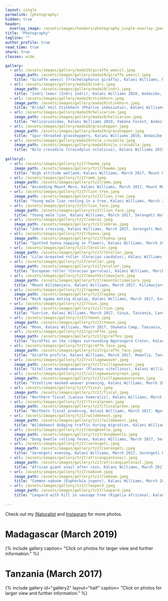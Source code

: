 ```yaml
---
layout: single
permalink: /photography/
hidden: true
header:
  overlay_image: /assets/images/headers/photography_single-overlay.jpeg
title: "Photography"
tagline: ""   
author_profile: true
read_time: true
share: true
classes: wide

gallery:
  - url: /assets/images/gallery/mada19/giraffe_weevil.jpeg
    image_path: /assets/images/gallery/mada19/giraffe_weevil.jpeg
    title: "Giraffe weevil (Trachelophorus giraffa), Kalani Williams, March 2019, Andasibe, Madagascar, SONY DSC-HX400V (58mm)"
  - url: /assets/images/gallery/mada19/indri.jpeg
    image_path: /assets/images/gallery/mada19/indri.jpeg
    title: "Indri lemur (Indri indri), Kalani Williams 2019, Andasibe, Madagascar, SONY DSC-HX400V (17mm)"
  - url: /assets/images/gallery/mada19/stinkhorn.jpeg
    image_path: /assets/images/gallery/mada19/stinkhorn.jpeg
    title: "Bridal Veil Stinkhorn (Phallus indusiatus), Kalani Williams, March 2019, Andasibe, Madagascar, SONY DSC-HX400V (6mm)"
  - url: /assets/images/gallery/mada19/helicarion.jpeg
    image_path: /assets/images/gallery/mada19/helicarion.jpeg
    title: "Helicarionidae, Kalani Williams 2019, Vakôna Forest, Andasibe, Madagascar, SONY DSC-HX400V (16mm)"
  - url: /assets/images/gallery/mada19/grasshopper.jpeg
    image_path: /assets/images/gallery/mada19/grasshopper.jpeg
    title: "Spur-throated grasshoppers, Kalani Williams 2019, Andasibe, Madagascar, SONY DSC-HX400V (20mm)"
  - url: /assets/images/gallery/mada19/nile_crocodile.jpeg
    image_path: /assets/images/gallery/mada19/nile_crocodile.jpeg
    title: "Nile crocodile (Crocodylus niloticus), Kalani Williams 2019, Vakôna Forest, Andasibe, Madagascar, SONY DSC-HX400V (215mm)"
    
gallery2:
  - url: /assets/images/gallery/tz17/hawmm.jpeg
    image_path: /assets/images/gallery/tz17/hawmm.jpeg
    title: "High altitude wetland, Kalani Williams, March 2017, Mount Meru, Tanzania, Apple iPhone 5s (4mm)"
  - url: /assets/images/gallery/tz17/amm.jpeg
    image_path: /assets/images/gallery/tz17/amm.jpeg
    title: "Ascending Mount Meru, Kalani Williams, March 2017, Mount Meru, Tanzania, Apple iPhone 5s (4mm)"
  - url: /assets/images/gallery/tz17/lion_tree.jpeg
    image_path: /assets/images/gallery/tz17/lion_tree.jpeg
    title: "Young male lion resting in a tree, Kalani Williams, March 2019, Serengeti National Park, Tanzania, Canon PowerShot SX50 HS (22mm)"
  - url: /assets/images/gallery/tz17/lion_face.jpeg
    image_path: /assets/images/gallery/tz17/lion_face.jpeg
    title: "Young male lion, Kalani Williams, March 2017, Serengeti National Park, Tanzania, Canon PowerShot SX50 HS (131mm)"
  - url: /assets/images/gallery/tz17/zebras.jpeg
    image_path: /assets/images/gallery/tz17/zebras.jpeg
    title: "Zebra crossing, Kalani Williams, March 2017, Serengeti National Park, Tanzania, Canon PowerShot SX50 HS (24mm)"
  - url: /assets/images/gallery/tz17/hyena.jpeg
    image_path: /assets/images/gallery/tz17/hyena.jpeg
    title: "Spotted hyena napping in flowers, Kalani Williams, March 2017, Ngorongoro Crater, Tanzania, Canon PowerShot SX50 HS (98mm)"
  - url: /assets/images/gallery/tz17/lbroller.jpeg
    image_path: /assets/images/gallery/tz17/lbroller.jpeg
    title: "Lilac-breasted roller (Coracias caudatus), Kalani Williams, March 2017, Serengeti National Park, Tanzania, Canon PowerShot SX50 HS (120mm)"
  - url: /assets/images/gallery/tz17/eroller.jpeg
    image_path: /assets/images/gallery/tz17/eroller.jpeg
    title: "European roller (Coracias garrulus), Kalani Williams, March 2017, Serengeti National Park, Tanzania, Canon PowerShot SX50 HS (215mm)"
  - url: /assets/images/gallery/tz17/mountkilimanjaro.jpeg
    image_path: /assets/images/gallery/tz17/mountkilimanjaro.jpeg
    title: "Mount Kilimanjaro, Kalani Williams, March 2017, Kilimanjaro National Park (near Shira 1 base camp), Tanzania, Canon PowerShot SX50 HS (15mm)"
  - url: /assets/images/gallery/tz17/agama.jpeg
    image_path: /assets/images/gallery/tz17/agama.jpeg
    title: "Rock agama mating display, Kalani Williams, March 2017, Enashiva Nature Refuge, Tanzania, Canon PowerShot SX50 HS (50mm)"
  - url: /assets/images/gallery/tz17/tsun.jpeg
    image_path: /assets/images/gallery/tz17/tsun.jpeg
    title: "Sunrise, Kalani Williams, March 2017, Sinya, Tanzania, Canon PowerShot SX50 HS (204mm)"
  - url: /assets/images/gallery/tz17/tmoon.jpeg
    image_path: /assets/images/gallery/tz17/tmoon.jpeg
    title: "Moon, Kalani Williams, March 2017, Shumata Camp, Tanzania, Canon PowerShot SX50 HS (215mm)"
  - url: /assets/images/gallery/tz17/giraffes.jpeg
    image_path: /assets/images/gallery/tz17/giraffes.jpeg
    title: "Giraffes on the ridges surrounding Ngorongoro Crater, Kalani Williams, March 2017, Ngorongoro Crater, Tanzania, Canon PowerShot SX50 HS (22mm)"
  - url: /assets/images/gallery/tz17/giraffe_face.jpeg
    image_path: /assets/images/gallery/tz17/giraffe_face.jpeg
    title: "Giraffe profile, Kalani Williams, March 2017, Momella, Tanzania, Canon PowerShot SX50 HS (77mm)"
  - url: /assets/images/gallery/tz17/villageweaver.jpeg
    image_path: /assets/images/gallery/tz17/villageweaver.jpeg
    title: "Vitelline masked-weaver (Ploceus vitellinus), Kalani Williams, March 2017, Ngorongoro Crater, Tanzania, Canon PowerShot SX50 HS (133mm)"
  - url: /assets/images/gallery/tz17/villageweaverpreen.jpeg
    image_path: /assets/images/gallery/tz17/villageweaverpreen.jpeg
    title: "Vitelline masked-weaver preening, Kalani Williams, March 2017, Ngorongoro Crater, Tanzania, Canon PowerShot SX50 HS (193mm)"
  - url: /assets/images/gallery/tz17/fiscal.jpeg
    image_path: /assets/images/gallery/tz17/fiscal.jpeg
    title: "Northern fiscal (Lanius humeralis), Kalani Williams, March 2017, Ngorongoro Crater, Tanzania, Canon PowerShot SX50 HS (149mm)"
  - url: /assets/images/gallery/tz17/fiscalpreen.jpeg
    image_path: /assets/images/gallery/tz17/fiscalpreen.jpeg
    title: "Northern fiscal preening, Kalani Williams, March 2017, Ngorongoro Crater, Tanzania, Canon PowerShot SX50 HS (149mm)"
  - url: /assets/images/gallery/tz17/wildebeest.jpeg
    image_path: /assets/images/gallery/tz17/wildebeest.jpeg
    title: "Wildebeest dodging traffic during migration, Kalani Williams, March 2017, Serengeti National Park, Tanzania, Canon PowerShot SX50 HS (114mm)"
  - url: /assets/images/gallery/tz17/dungbeetle.jpeg
    image_path: /assets/images/gallery/tz17/dungbeetle.jpeg
    title: "Dung beetle rolling feces, Kalani Williams, March 2017, Serengeti National Park, Tanzania, Canon PowerShot SX50 HS (215mm)"
  - url: /assets/images/gallery/tz17/serengeti.jpeg
    image_path: /assets/images/gallery/tz17/serengeti.jpeg
    title: "Serengeti evening, Kalani Williams, March 2017, Serengeti National Park, Tanzania, Canon PowerShot SX50 HS (5mm)"
  - url: /assets/images/gallery/tz17/africangiantsnail.jpeg
    image_path: /assets/images/gallery/tz17/africangiantsnail.jpeg
    title: "African giant snail after rain, Kalani Williams, March 2017, Arusha, Tanzania, Canon PowerShot SX50 HS (18mm)"
  - url: /assets/images/gallery/tz17/naboom.jpeg
    image_path: /assets/images/gallery/tz17/naboom.jpeg
    title: "Common naboom (Euphorbia ingens), Kalani Williams, March 2017, Sinya, Tanzania, Canon PowerShot SX50 HS (4mm)"
  - url: /assets/images/gallery/tz17/leopard.jpeg
    image_path: /assets/images/gallery/tz17/leopard.jpeg
    title: "Leopard with kill in sausage tree (Kigelia africana), Kalani Williams, March 2017, Serengeti National Park, Tanzania, Canon PowerShot SX50 HS (158mm)"
  
---
```


Check out my [iNaturalist](https://www.inaturalist.org/observations?place_id=any&subview=grid&user_id=kalani3) and [Instagram](https://www.instagram.com/iguanaonarock/) for more photos.

# Madagascar (March 2019)

{% include gallery caption= "Click on photos for larger view and further information." %}

# Tanzania (March 2017)

{% include gallery id="gallery2" layout="half" caption= "Click on photos for larger view and further information." %}
